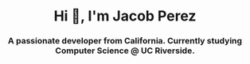 <h1 align="center">Hi 👋, I'm Jacob Perez</h1>
<h3 align="center">A passionate developer from California. Currently studying Computer Science @ UC Riverside.</h3>
